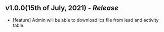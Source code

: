 ## **v1.0.0(15th of July, 2021)** - *Release*

* [feature] Admin will be able to download ics file from lead and activity table.